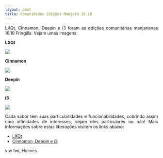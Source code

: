 ```yaml
---
layout: post
title: Comunidades Edições Manjaro 16.10
---
```


<p style="text-align: justify;">LXQt, Cinnamon, Deepin e i3 foram as edições comunitárias manjarianas 16.10 Fringilla. Vejam umas imagens:</p>

<strong>LXQt</strong>

<img src="https://forum.manjaro.org/uploads/default/optimized/2X/3/3d6949d2514a822de31371c5815d5f31a3c65c95_1_690x431.jpg">

<strong>Cinnamon</strong>

<img src="http://imgur.com/Lb306d7.png">

<strong>Deepin</strong>

<img src="http://imgur.com/kN0gsSm.png">

<strong>i3</strong>

<img src="http://imgur.com/rIvhkr6.png">

<p style="text-align: justify;">Cada sabor tem suas particularidades e funcionabilidades, cobrindo assim uma infinidades de interesses, sejam eles particulares ou não! Mais informações sobre estas liberações visitem os links abaixo:</p>

* <a href="https://forum.manjaro.org/t/stable-isos-of-manjaro-16-11-lxqt-0-11-released/12024">LXQt</a>
* <a href="https://manjaro.org/2016/11/02/manjaro-16-10-community-editions/">Cinnamon, Deepin e i3</a>

vlw fwi, Holmes
